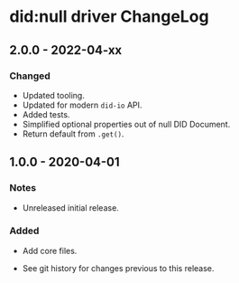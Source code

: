 # did:null driver ChangeLog

## 2.0.0 - 2022-04-xx

### Changed
- Updated tooling.
- Updated for modern `did-io` API.
- Added tests.
- Simplified optional properties out of null DID Document.
- Return default from `.get()`.

## 1.0.0 - 2020-04-01

### Notes
- Unreleased initial release.

### Added
- Add core files.

- See git history for changes previous to this release.
